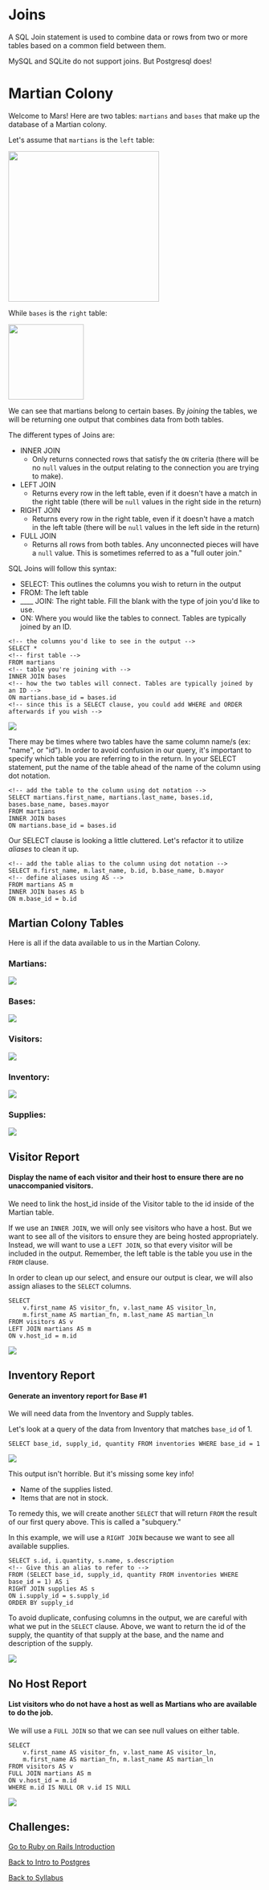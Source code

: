 # Joins

A SQL Join statement is used to combine data or rows from two or more tables based on a common field between them.

MySQL and SQLite do not support joins. But Postgresql does!

# Martian Colony

Welcome to Mars! Here are two tables: `martians` and `bases` that make up the database of a Martian colony.

Let's assume that `martians` is the `left` table:

<img src="./assets/martian-colony/martians.png" height="300px">

While `bases` is the `right` table:

<img src="./assets/martian-colony/bases.png" height="150px">

We can see that martians belong to certain bases. By _joining_ the tables, we will be returning one output that combines data from both tables.

The different types of Joins are:
- INNER JOIN
  - Only returns connected rows that satisfy the `ON` criteria (there will be no `null` values in the output relating to the connection you are trying to make).
- LEFT JOIN
  - Returns every row in the left table, even if it doesn't have a match in the right table (there will be `null` values in the right side in the return)
- RIGHT JOIN
  - Returns every row in the right table, even if it doesn't have a match in the left table (there will be `null` values in the left side in the return)
- FULL JOIN
  - Returns all rows from both tables. Any unconnected pieces will have a `null` value. This is sometimes referred to as a "full outer join."

SQL Joins will follow this syntax:
- SELECT: This outlines the columns you wish to return in the output
- FROM: The left table
- ____ JOIN: The right table. Fill the blank with the type of join you'd like to use.
- ON: Where you would like the tables to connect. Tables are typically joined by an ID.

```
<!-- the columns you'd like to see in the output -->
SELECT *
<!-- first table -->
FROM martians
<!-- table you're joining with -->
INNER JOIN bases
<!-- how the two tables will connect. Tables are typically joined by an ID -->
ON martians.base_id = bases.id
<!-- since this is a SELECT clause, you could add WHERE and ORDER afterwards if you wish -->
```

<img src="./assets/martian-colony/inner-join.png">

There may be times where two tables have the same column name/s (ex: "name", or "id"). In order to avoid confusion in our query, it's important to specify which table you are referring to in the return. In your SELECT statement, put the name of the table ahead of the name of the column using dot notation.

```
<!-- add the table to the column using dot notation -->
SELECT martians.first_name, martians.last_name, bases.id, bases.base_name, bases.mayor
FROM martians
INNER JOIN bases
ON martians.base_id = bases.id
```

Our SELECT clause is looking a little cluttered. Let's refactor it to utilize _aliases_ to clean it up.

```
<!-- add the table alias to the column using dot notation -->
SELECT m.first_name, m.last_name, b.id, b.base_name, b.mayor
<!-- define aliases using AS -->
FROM martians AS m
INNER JOIN bases AS b
ON m.base_id = b.id
```

## Martian Colony Tables

Here is all if the data available to us in the Martian Colony.

### Martians:
<img src="./assets/martian-colony/martians.png">

### Bases:
<img src="./assets/martian-colony/bases.png">

### Visitors:
<img src="./assets/martian-colony/visitor.png">

### Inventory:
<img src="./assets/martian-colony/inventory.png">

### Supplies:
<img src="./assets/martian-colony/supply.png">

## Visitor Report
#### Display the name of each visitor and their host to ensure there are no unaccompanied visitors.

We need to link the host_id inside of the Visitor table to the id inside of the Martian table.

If we use an `INNER JOIN`, we will only see visitors who have a host. But we want to see all of the visitors to ensure they are being hosted appropriately. Instead, we will want to use a `LEFT JOIN`, so that every visitor will be included in the output. Remember, the left table is the table you use in the `FROM` clause.

In order to clean up our select, and ensure our output is clear, we will also assign aliases to the `SELECT` columns.

```
SELECT
	v.first_name AS visitor_fn, v.last_name AS visitor_ln,
	m.first_name AS martian_fn, m.last_name AS martian_ln
FROM visitors AS v
LEFT JOIN martians AS m
ON v.host_id = m.id
```

<img src="./assets/martian-colony/visitor-report.png">

## Inventory Report
#### Generate an inventory report for Base #1

We will need data from the Inventory and Supply tables.

Let's look at a query of the data from Inventory that matches `base_id` of 1.

```
SELECT base_id, supply_id, quantity FROM inventories WHERE base_id = 1
```

<img src="./assets/martian-colony/helper-query.png">

This output isn't horrible. But it's missing some key info!
- Name of the supplies listed.
- Items that are not in stock.

To remedy this, we will create another `SELECT` that will return `FROM` the result of our first query above. This is called a "subquery."

In this example, we will use a `RIGHT JOIN` because we want to see all available supplies.

```
SELECT s.id, i.quantity, s.name, s.description
<!-- Give this an alias to refer to -->
FROM (SELECT base_id, supply_id, quantity FROM inventories WHERE base_id = 1) AS i
RIGHT JOIN supplies AS s
ON i.supply_id = s.supply_id
ORDER BY supply_id
```
To avoid duplicate, confusing columns in the output, we are careful with what we put in the `SELECT` clause. Above, we want to return the id of the supply, the quantity of that supply at the base, and the name and description of the supply.

<img src="./assets/martian-colony/base-1-supplies.png">

## No Host Report
#### List visitors who do not have a host as well as Martians who are available to do the job.

We will use a `FULL JOIN` so that we can see null values on either table.

```
SELECT
	v.first_name AS visitor_fn, v.last_name AS visitor_ln,
	m.first_name AS martian_fn, m.last_name AS martian_ln
FROM visitors AS v
FULL JOIN martians AS m
ON v.host_id = m.id
WHERE m.id IS NULL OR v.id IS NULL
```
<img src="./assets/martian-colony/no-host-report.png">

## Challenges:

<!-- IM NOT SURE -->

[Go to Ruby on Rails Introduction](../rails_model/intro.md)

[Back to Intro to Postgres](./intro_postgres.md)

[Back to Syllabus](../README.md)
